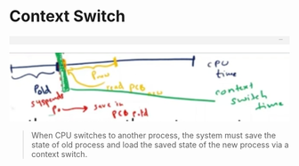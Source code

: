 # Context Switch
![alt text](image.png)

> When CPU switches to another process, the system must save the state of old process and load the saved state of the new process via a context switch.

